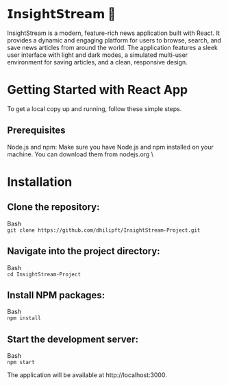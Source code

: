# 𝗜𝗻𝘀𝗶𝗴𝗵𝘁𝗦𝘁𝗿𝗲𝗮𝗺 📰

InsightStream is a modern, feature-rich news application built with React. It provides a dynamic and engaging platform for users to browse, search, and save news articles from around the world. The application features a sleek user interface with light and dark modes, a simulated multi-user environment for saving articles, and a clean, responsive design.

# Getting Started with React App

To get a local copy up and running, follow these simple steps.

## Prerequisites
Node.js and npm: Make sure you have Node.js and npm installed on your machine. You can download them from nodejs.org \

# Installation

## Clone the repository:

Bash\
`git clone https://github.com/dhilipft/InsightStream-Project.git`

## Navigate into the project directory:

Bash\
`cd InsightStream-Project`

## Install NPM packages:

Bash\
`npm install`

## Start the development server:

Bash\
`npm start`

The application will be available at http://localhost:3000.

